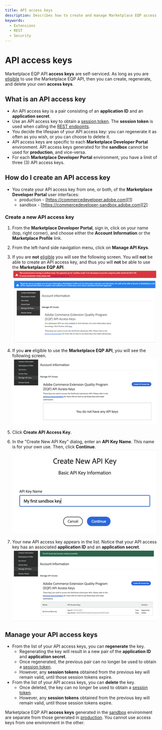 ```yaml
---
title: API access keys
description: Describes how to create and manage Marketplace EQP access keys.
keywords:
  - Extensions
  - REST
  - Security
---
```


# API access keys

<InlineAlert variant="info" slots="text"/>

Marketplace EQP API **access keys** are self-serviced.  As long as you are [eligible](../v1/index.md#api-eligibility) to use the Marketplace EQP API, then you can create, regenerate, and delete your own **access keys**.

## What is an API access key

-  An API access key is a pair consisting of an **application ID** and an **application secret**.
-  Use an API access key to obtain a [session token](auth.md#how-to-use-a-session-token).  The **session token** is used when calling the [REST endpoints](rest-api.md).
-  You decide the lifespan of your API access key: you can regenerate it as often as you wish, or you can choose to delete it.
-  API access keys are specific to each **Marketplace Developer Portal** environment.  API access keys generated for the **sandbox** cannot be used for **production**, and vice-versa.
-  For each **Marketplace Developer Portal** environment, you have a limit of three (3) API access keys.

## How do I create an API access key

-  You create your API access key from one, or both, of the **Marketplace Developer Portal** user interfaces:
   -  production - [https://commercedeveloper.adobe.com][1]
   -  sandbox - [https://commercedeveloper-sandbox.adobe.com][2]

### Create a new API access key

1. From the **Marketplace Developer Portal**, sign in, click on your name (top, right corner), and choose either the **Account Information** or the **Marketplace Profile** link.

1. From the left-hand side navigation menu, click on **Manage API Keys**.

1. If you are **not** [eligible](../v1/index.md#api-eligibility) you will see the following screen.  You will **not** be able to create an API access key, and thus you will **not** be able to use the **Marketplace EQP API**.
   ![Not Eligible to Use the Marketplace EQP API](../_images/sandbox-not-eligible.png)

1. If you **are** eligible to use the **Marketplace EQP API**, you will see the following screen.
   ![Empty List of API Access Keys](../_images/sandbox-access-key-empty.png)

1. Click **Create API Access Key**.

1. In the "Create New API Key" dialog, enter an **API Key Name**.  This name is for your own use. Then, click **Continue**.
   ![Create API Access Key Dialog](../_images/sandbox-access-key-create.png)

1. Your new API access key appears in the list.  Notice that your API access key has an associated **application ID** and an **application secret**.
   ![New API Access Key Added](../_images/sandbox-access-key-list.png)

## Manage your API access keys

-  From the list of your API access keys, you can **regenerate** the key.
   -  Regenerating the key will result in a new pair of the **application ID** and **application secret**.
   -  Once regenerated, the previous pair can no longer be used to obtain a [session token](auth.md#how-to-use-a-session-token).
   -  However, any **session tokens** obtained from the previous key will remain valid, until those session tokens expire.
-  From the list of your API access keys, you can **delete** the key.
   -  Once deleted, the key can no longer be used to obtain a [session token](auth.md#how-to-use-a-session-token).
   -  However, any **session tokens** obtained from the previous key will remain valid, until those session tokens expire.

<InlineAlert variant="info" slots="text"/>

Marketplace EQP API **access keys** generated in the [sandbox][2] environment are separate from those generated in [production][1].
You cannot use access keys from one environment in the other.

[1]: https://commercedeveloper.adobe.com
[2]: https://commercedeveloper-sandbox.adobe.com
